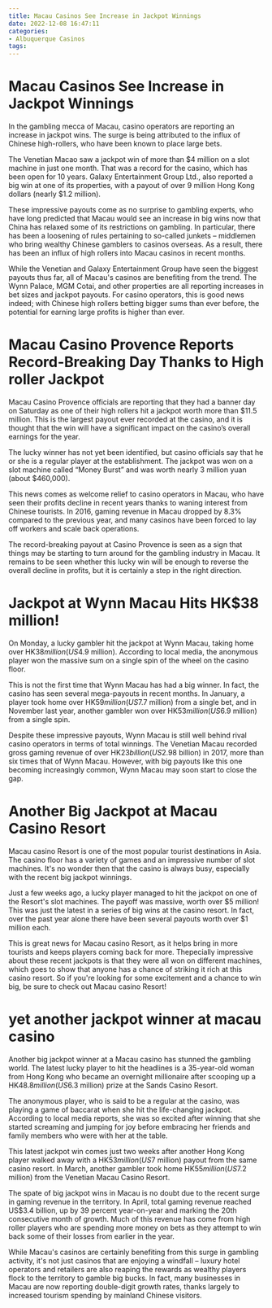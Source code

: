 ```yaml
---
title: Macau Casinos See Increase in Jackpot Winnings 
date: 2022-12-08 16:47:11
categories:
- Albuquerque Casinos
tags:
---
```



#  Macau Casinos See Increase in Jackpot Winnings 

In the gambling mecca of Macau, casino operators are reporting an increase in jackpot wins. The surge is being attributed to the influx of Chinese high-rollers, who have been known to place large bets.

The Venetian Macao saw a jackpot win of more than $4 million on a slot machine in just one month. That was a record for the casino, which has been open for 10 years. Galaxy Entertainment Group Ltd., also reported a big win at one of its properties, with a payout of over 9 million Hong Kong dollars (nearly $1.2 million).

These impressive payouts come as no surprise to gambling experts, who have long predicted that Macau would see an increase in big wins now that China has relaxed some of its restrictions on gambling. In particular, there has been a loosening of rules pertaining to so-called junkets – middlemen who bring wealthy Chinese gamblers to casinos overseas. As a result, there has been an influx of high rollers into Macau casinos in recent months.

While the Venetian and Galaxy Entertainment Group have seen the biggest payouts thus far, all of Macau's casinos are benefiting from the trend. The Wynn Palace, MGM Cotai, and other properties are all reporting increases in bet sizes and jackpot payouts. For casino operators, this is good news indeed; with Chinese high rollers betting bigger sums than ever before, the potential for earning large profits is higher than ever.

#  Macau Casino Provence Reports Record-Breaking Day Thanks to High roller Jackpot 

Macau Casino Provence officials are reporting that they had a banner day on Saturday as one of their high rollers hit a jackpot worth more than $11.5 million. This is the largest payout ever recorded at the casino, and it is thought that the win will have a significant impact on the casino’s overall earnings for the year.

The lucky winner has not yet been identified, but casino officials say that he or she is a regular player at the establishment. The jackpot was won on a slot machine called “Money Burst” and was worth nearly 3 million yuan (about $460,000).

This news comes as welcome relief to casino operators in Macau, who have seen their profits decline in recent years thanks to waning interest from Chinese tourists. In 2016, gaming revenue in Macau dropped by 8.3% compared to the previous year, and many casinos have been forced to lay off workers and scale back operations.

The record-breaking payout at Casino Provence is seen as a sign that things may be starting to turn around for the gambling industry in Macau. It remains to be seen whether this lucky win will be enough to reverse the overall decline in profits, but it is certainly a step in the right direction.

# Jackpot at Wynn Macau Hits HK$38 million! 

On Monday, a lucky gambler hit the jackpot at Wynn Macau, taking home over HK$38 million (US$4.9 million). According to local media, the anonymous player won the massive sum on a single spin of the wheel on the casino floor.

This is not the first time that Wynn Macau has had a big winner. In fact, the casino has seen several mega-payouts in recent months. In January, a player took home over HK$59 million (US$7.7 million) from a single bet, and in November last year, another gambler won over HK$53 million (US$6.9 million) from a single spin.

Despite these impressive payouts, Wynn Macau is still well behind rival casino operators in terms of total winnings. The Venetian Macau recorded gross gaming revenue of over HK$23 billion (US$2.98 billion) in 2017, more than six times that of Wynn Macau. However, with big payouts like this one becoming increasingly common, Wynn Macau may soon start to close the gap.

#  Another Big Jackpot at Macau Casino Resort 

Macau casino Resort is one of the most popular tourist destinations in Asia. The casino floor has a variety of games and an impressive number of slot machines. It's no wonder then that the casino is always busy, especially with the recent big jackpot winnings.

Just a few weeks ago, a lucky player managed to hit the jackpot on one of the Resort's slot machines. The payoff was massive, worth over $5 million! This was just the latest in a series of big wins at the casino resort. In fact, over the past year alone there have been several payouts worth over $1 million each.

This is great news for Macau casino Resort, as it helps bring in more tourists and keeps players coming back for more. Thepecially impressive about these recent jackpots is that they were all won on different machines, which goes to show that anyone has a chance of striking it rich at this casino resort. So if you're looking for some excitement and a chance to win big, be sure to check out Macau casino Resort!

#  yet another jackpot winner at macau casino

Another big jackpot winner at a Macau casino has stunned the gambling world. The latest lucky player to hit the headlines is a 35-year-old woman from Hong Kong who became an overnight millionaire after scooping up a HK$48.8 million (US$6.3 million) prize at the Sands Casino Resort.

The anonymous player, who is said to be a regular at the casino, was playing a game of baccarat when she hit the life-changing jackpot. According to local media reports, she was so excited after winning that she started screaming and jumping for joy before embracing her friends and family members who were with her at the table.

This latest jackpot win comes just two weeks after another Hong Kong player walked away with a HK$53 million (US$7 million) payout from the same casino resort. In March, another gambler took home HK$55 million (US$7.2 million) from the Venetian Macau Casino Resort.

The spate of big jackpot wins in Macau is no doubt due to the recent surge in gaming revenue in the territory. In April, total gaming revenue reached US$3.4 billion, up by 39 percent year-on-year and marking the 20th consecutive month of growth. Much of this revenue has come from high roller players who are spending more money on bets as they attempt to win back some of their losses from earlier in the year.

While Macau's casinos are certainly benefiting from this surge in gambling activity, it's not just casinos that are enjoying a windfall – luxury hotel operators and retailers are also reaping the rewards as wealthy players flock to the territory to gamble big bucks. In fact, many businesses in Macau are now reporting double-digit growth rates, thanks largely to increased tourism spending by mainland Chinese visitors.